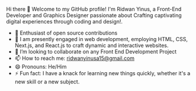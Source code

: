 Hi there 👋
Welcome to my GitHub profile! I'm Ridwan Yinus, a Front-End Developer and Graphics Designer passionate about Crafting captivating digital experiences through coding and design!.

- 👀 Enthusiast of open source contributions
- 🌱 I am presently engaged in web development, employing HTML, CSS, Next.js, and React.js to craft dynamic and interactive websites.
- 💞️ I’m looking to collaborate on any Front End Development Project
- 📫 How to reach me: ridwanyinusa15@gmail.com 
- 😄 Pronouns: He/Him
- ⚡ Fun fact: I have a knack for learning new things quickly, whether it's a new skill or a new subject.

<!---
ridwan-yinusa/ridwan-yinusa is a ✨ special ✨ repository because its `README.md` (this file) appears on your GitHub profile.
You can click the Preview link to take a look at your changes.
--->
